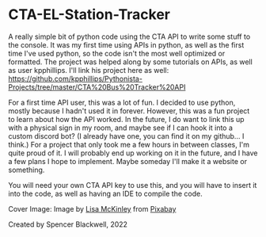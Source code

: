 # CTA-EL-Station-Tracker
A really simple bit of python code using the CTA API to write some stuff to the console. 
It was my first time using APIs in python, as well as the first time I've used python, so the code isn't the most well optimized or formatted.
The project was helped along by some tutorials on APIs, as well as user kpphillips. I'll link his project here as well:
https://github.com/kpphillips/Pythonista-Projects/tree/master/CTA%20Bus%20Tracker%20API

For a first time API user, this was a lot of fun. I decided to use python, mostly because I hadn't used it in forever. However, this was a fun
project to learn about how the API worked. In the future, I do want to link this up with a physical sign in my room, and maybe see if I can hook
it into a custom discord bot? (I already have one, you can find it on my github... I think.) For a project that only took me a few hours in between classes,
I'm quite proud of it. I will probably end up working on it in the future, and I have a few plans I hope to implement. Maybe someday I'll make it a website or
something. 

You will need your own CTA API key to use this, and you will have to insert it into the code, as well as having an IDE to compile the code.

Cover Image:
Image by <a href="https://pixabay.com/users/slayerprincess-63389/?utm_source=link-attribution&amp;utm_medium=referral&amp;utm_campaign=image&amp;utm_content=191876">Lisa McKinley</a> from <a href="https://pixabay.com//?utm_source=link-attribution&amp;utm_medium=referral&amp;utm_campaign=image&amp;utm_content=191876">Pixabay</a>

Created by Spencer Blackwell, 2022 



